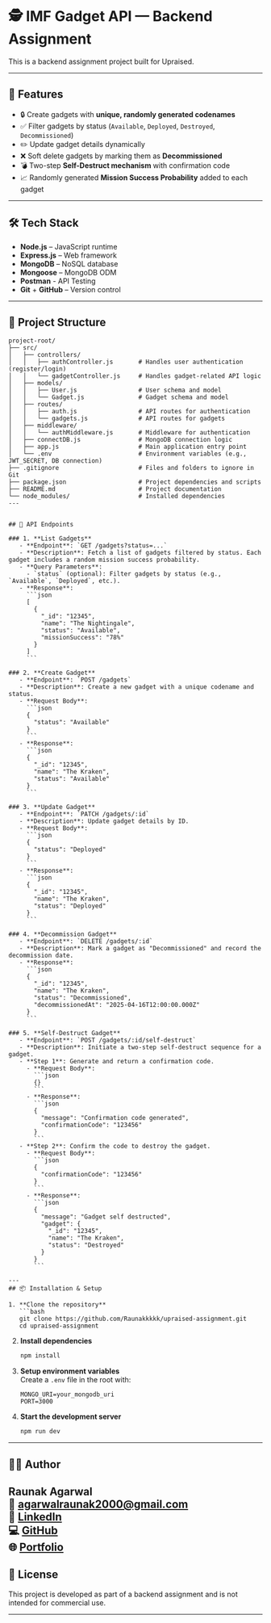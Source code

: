 # 🕵️ IMF Gadget API — Backend Assignment

This is a backend assignment project built for Upraised.

---

## 🚀 Features

- 🔒 Create gadgets with **unique, randomly generated codenames**
- ✅ Filter gadgets by status (`Available`, `Deployed`, `Destroyed`, `Decommissioned`)
- ✏️ Update gadget details dynamically
- ❌ Soft delete gadgets by marking them as **Decommissioned**
- 💣 Two-step **Self-Destruct mechanism** with confirmation code
- 📈 Randomly generated **Mission Success Probability** added to each gadget

---

## 🛠️ Tech Stack

- **Node.js** – JavaScript runtime
- **Express.js** – Web framework
- **MongoDB** – NoSQL database
- **Mongoose** – MongoDB ODM
- **Postman** - API Testing
- **Git** + **GitHub** – Version control

---

## 📁 Project Structure

```
project-root/
├── src/
│   ├── controllers/
│   │   ├── authController.js       # Handles user authentication (register/login)
│   │   └── gadgetController.js     # Handles gadget-related API logic
│   ├── models/
│   │   ├── User.js                 # User schema and model
│   │   └── Gadget.js               # Gadget schema and model
│   ├── routes/
│   │   ├── auth.js                 # API routes for authentication
│   │   └── gadgets.js              # API routes for gadgets
│   ├── middleware/
│   │   └── authMiddleware.js       # Middleware for authentication
│   ├── connectDB.js                # MongoDB connection logic
│   ├── app.js                      # Main application entry point
│   └── .env                        # Environment variables (e.g., JWT_SECRET, DB connection)
├── .gitignore                      # Files and folders to ignore in Git
├── package.json                    # Project dependencies and scripts
├── README.md                       # Project documentation
└── node_modules/                   # Installed dependencies
---


## 🔗 API Endpoints

### 1. **List Gadgets**
   - **Endpoint**: `GET /gadgets?status=...`
   - **Description**: Fetch a list of gadgets filtered by status. Each gadget includes a random mission success probability.
   - **Query Parameters**:
     - `status` (optional): Filter gadgets by status (e.g., `Available`, `Deployed`, etc.).
   - **Response**:
     ```json
     [
       {
         "_id": "12345",
         "name": "The Nightingale",
         "status": "Available",
         "missionSuccess": "78%"
       }
     ]
     ```

### 2. **Create Gadget**
   - **Endpoint**: `POST /gadgets`
   - **Description**: Create a new gadget with a unique codename and status.
   - **Request Body**:
     ```json
     {
       "status": "Available"
     }
     ```
   - **Response**:
     ```json
     {
       "_id": "12345",
       "name": "The Kraken",
       "status": "Available"
     }
     ```

### 3. **Update Gadget**
   - **Endpoint**: `PATCH /gadgets/:id`
   - **Description**: Update gadget details by ID.
   - **Request Body**:
     ```json
     {
       "status": "Deployed"
     }
     ```
   - **Response**:
     ```json
     {
       "_id": "12345",
       "name": "The Kraken",
       "status": "Deployed"
     }
     ```

### 4. **Decommission Gadget**
   - **Endpoint**: `DELETE /gadgets/:id`
   - **Description**: Mark a gadget as "Decommissioned" and record the decommission date.
   - **Response**:
     ```json
     {
       "_id": "12345",
       "name": "The Kraken",
       "status": "Decommissioned",
       "decommissionedAt": "2025-04-16T12:00:00.000Z"
     }
     ```

### 5. **Self-Destruct Gadget**
   - **Endpoint**: `POST /gadgets/:id/self-destruct`
   - **Description**: Initiate a two-step self-destruct sequence for a gadget.
   - **Step 1**: Generate and return a confirmation code.
     - **Request Body**:
       ```json
       {}
       ```
     - **Response**:
       ```json
       {
         "message": "Confirmation code generated",
         "confirmationCode": "123456"
       }
       ```
   - **Step 2**: Confirm the code to destroy the gadget.
     - **Request Body**:
       ```json
       {
         "confirmationCode": "123456"
       }
       ```
     - **Response**:
       ```json
       {
         "message": "Gadget self destructed",
         "gadget": {
           "_id": "12345",
           "name": "The Kraken",
           "status": "Destroyed"
         }
       }
       ```

---
## 📦 Installation & Setup

1. **Clone the repository**  
   ```bash
   git clone https://github.com/Raunakkkkk/upraised-assignment.git
   cd upraised-assignment
   ```

2. **Install dependencies**  
   ```bash
   npm install
   ```

3. **Setup environment variables**  
   Create a `.env` file in the root with:
   ```
   MONGO_URI=your_mongodb_uri
   PORT=3000
   ```

4. **Start the development server**  
   ```bash
   npm run dev
   ```

---


## 👨‍💻 Author

**Raunak Agarwal**  
📧 agarwalraunak2000@gmail.com  
🔗 [LinkedIn](https://linkedin.com/in/raunak-agarwal-397467257)  
💻 [GitHub](https://github.com/Raunakkkkk)  
🌐 [Portfolio](https://raunakkkkk.github.io/Portfolio-Website/)
---

## 📜 License

This project is developed as part of a backend assignment and is not intended for commercial use.

---
